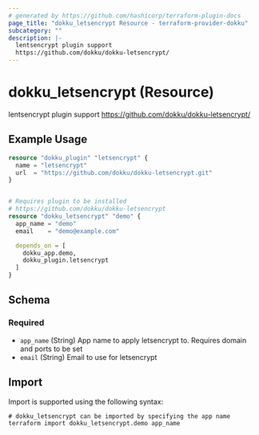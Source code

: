 ```yaml
---
# generated by https://github.com/hashicorp/terraform-plugin-docs
page_title: "dokku_letsencrypt Resource - terraform-provider-dokku"
subcategory: ""
description: |-
  lentsencrypt plugin support
  https://github.com/dokku/dokku-letsencrypt/
---
```


# dokku_letsencrypt (Resource)

lentsencrypt plugin support
  https://github.com/dokku/dokku-letsencrypt/

## Example Usage

```terraform
resource "dokku_plugin" "letsencrypt" {
  name = "letsencrypt"
  url  = "https://github.com/dokku/dokku-letsencrypt.git"
}


# Requires plugin to be installed
# https://github.com/dokku/dokku-letsencrypt
resource "dokku_letsencrypt" "demo" {
  app_name = "demo"
  email    = "demo@example.com"

  depends_on = [
    dokku_app.demo,
    dokku_plugin.letsencrypt
  ]
}
```

<!-- schema generated by tfplugindocs -->
## Schema

### Required

- `app_name` (String) App name to apply letsencrypt to. Requires domain and ports to be set
- `email` (String) Email to use for letsencrypt

## Import

Import is supported using the following syntax:

```shell
# dokku_letsencrypt can be imported by specifying the app name
terraform import dokku_letsencrypt.demo app_name
```

